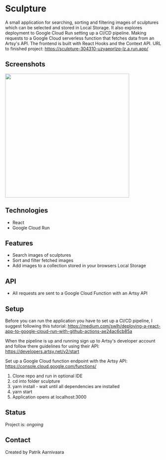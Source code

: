 # Sculpture

A small application for searching, sorting and filtering images of sculptures which can be selected and stored in Local Storage. It also explores deployment to Google Cloud Run setting up a CI/CD pipeline. Making requests to a Google Cloud serverless function that fetches data from an Artsy's API. The frontend is built with React Hooks and the Context API. URL to finished project: https://sculpture-304310-uzyaeprlzq-lz.a.run.app/  

## Screenshots
<img src="" width="auto" height="400">

## Technologies
* React
* Google Cloud Run

## Features
* Search images of sculptures
* Sort and filter fetched images
* Add images to a collection stored in your browsers Local Storage

## API
* All requests are sent to a Google Cloud Function with an Artsy API

## Setup
Before you can run the application you have to set up a CI/CD pipeline, I suggest following this tutorial: 
https://medium.com/swlh/deploying-a-react-app-to-google-cloud-run-with-github-actions-ae24ac6cb85a

When the pipeline is up and running sign up to Artsy's developer account and follow there guidelines for using their API: 
https://developers.artsy.net/v2/start

Set up a Google Cloud function endpoint with the Artsy API:
https://console.cloud.google.com/functions/

1. Clone repo and run in optional IDE
2. cd into folder sculpture
3. yarn install - wait until all dependencies are installed
4. yarn start
5. Application opens at localhost:3000

## Status
Project is: _ongoing_

## Contact
Created by Patrik Aarnivaara
